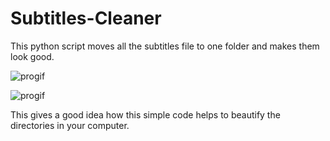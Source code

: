 # Subtitles-Cleaner
This python script moves all the subtitles file to one folder and makes them look good.


![progif](https://user-images.githubusercontent.com/46348137/62010493-1efc5500-b189-11e9-89a8-71b394c7715e.gif)



![progif](https://user-images.githubusercontent.com/46348137/62010729-1ce7c580-b18c-11e9-8bcd-5453a715b56b.gif)




This gives a good idea how this simple code helps to beautify the directories in your computer.
